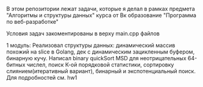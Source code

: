 В этом репозитории лежат задачи, которые я делал в рамках предмета "Алгоритмы и структуры данных" курса от Вк образование "Программа по веб-разработке"

Условия задач закоментированы в верху main.cpp файлов

1 модуль: Реализовал структуры данных: динамический массив похожий на slice в Golang, дек с динамическим зацикленным буфером, бинарную кучу. Написал binary quickSort MSD для неотрицательных 64-битных числел, поиск К-ой порядковой статистики, сортировку слиянием(итеративный вариант), бинарный и экспотенциальный поиск. Для подробностей см. hw1
